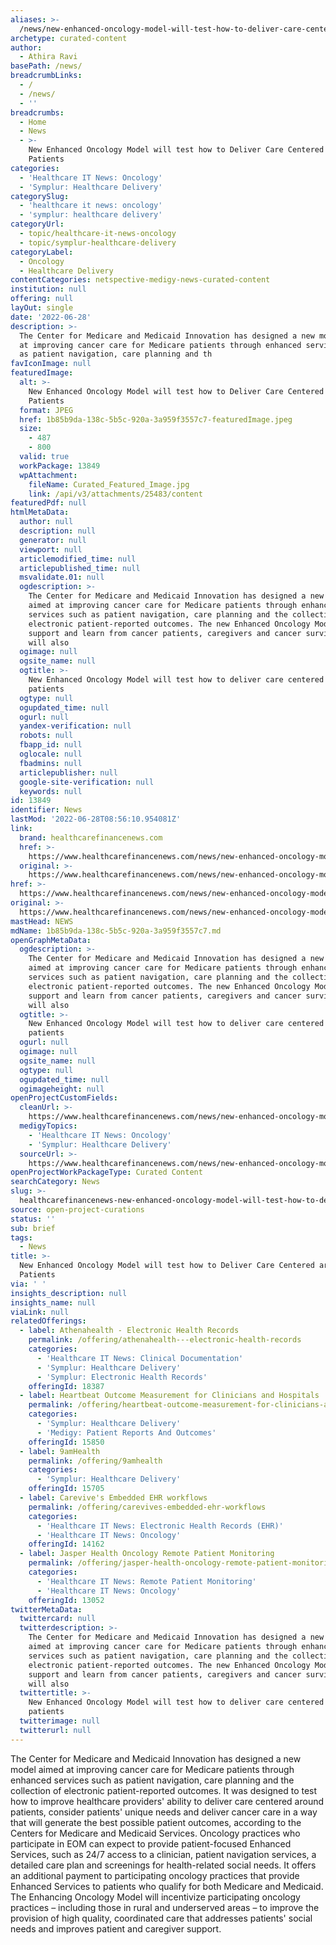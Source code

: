 ```yaml
---
aliases: >-
  /news/new-enhanced-oncology-model-will-test-how-to-deliver-care-centered-around-patients
archetype: curated-content
author:
  - Athira Ravi
basePath: /news/
breadcrumbLinks:
  - /
  - /news/
  - ''
breadcrumbs:
  - Home
  - News
  - >-
    New Enhanced Oncology Model will test how to Deliver Care Centered around
    Patients
categories:
  - 'Healthcare IT News: Oncology'
  - 'Symplur: Healthcare Delivery'
categorySlug:
  - 'healthcare it news: oncology'
  - 'symplur: healthcare delivery'
categoryUrl:
  - topic/healthcare-it-news-oncology
  - topic/symplur-healthcare-delivery
categoryLabel:
  - Oncology
  - Healthcare Delivery
contentCategories: netspective-medigy-news-curated-content
institution: null
offering: null
layOut: single
date: '2022-06-28'
description: >-
  The Center for Medicare and Medicaid Innovation has designed a new model aimed
  at improving cancer care for Medicare patients through enhanced services such
  as patient navigation, care planning and th
favIconImage: null
featuredImage:
  alt: >-
    New Enhanced Oncology Model will test how to Deliver Care Centered around
    Patients
  format: JPEG
  href: 1b85b9da-138c-5b5c-920a-3a959f3557c7-featuredImage.jpeg
  size:
    - 487
    - 800
  valid: true
  workPackage: 13849
  wpAttachment:
    fileName: Curated_Featured_Image.jpg
    link: /api/v3/attachments/25483/content
featuredPdf: null
htmlMetaData:
  author: null
  description: null
  generator: null
  viewport: null
  articlemodified_time: null
  articlepublished_time: null
  msvalidate.01: null
  ogdescription: >-
    The Center for Medicare and Medicaid Innovation has designed a new model
    aimed at improving cancer care for Medicare patients through enhanced
    services such as patient navigation, care planning and the collection of
    electronic patient-reported outcomes. The new Enhanced Oncology Model will
    support and learn from cancer patients, caregivers and cancer survivors. It
    will also
  ogimage: null
  ogsite_name: null
  ogtitle: >-
    New Enhanced Oncology Model will test how to deliver care centered around
    patients
  ogtype: null
  ogupdated_time: null
  ogurl: null
  yandex-verification: null
  robots: null
  fbapp_id: null
  oglocale: null
  fbadmins: null
  articlepublisher: null
  google-site-verification: null
  keywords: null
id: 13849
identifier: News
lastMod: '2022-06-28T08:56:10.954081Z'
link:
  brand: healthcarefinancenews.com
  href: >-
    https://www.healthcarefinancenews.com/news/new-enhanced-oncology-model-will-test-how-deliver-care-centered-around-patients
  original: >-
    https://www.healthcarefinancenews.com/news/new-enhanced-oncology-model-will-test-how-deliver-care-centered-around-patients
href: >-
  https://www.healthcarefinancenews.com/news/new-enhanced-oncology-model-will-test-how-deliver-care-centered-around-patients
original: >-
  https://www.healthcarefinancenews.com/news/new-enhanced-oncology-model-will-test-how-deliver-care-centered-around-patients
mastHead: NEWS
mdName: 1b85b9da-138c-5b5c-920a-3a959f3557c7.md
openGraphMetaData:
  ogdescription: >-
    The Center for Medicare and Medicaid Innovation has designed a new model
    aimed at improving cancer care for Medicare patients through enhanced
    services such as patient navigation, care planning and the collection of
    electronic patient-reported outcomes. The new Enhanced Oncology Model will
    support and learn from cancer patients, caregivers and cancer survivors. It
    will also
  ogtitle: >-
    New Enhanced Oncology Model will test how to deliver care centered around
    patients
  ogurl: null
  ogimage: null
  ogsite_name: null
  ogtype: null
  ogupdated_time: null
  ogimageheight: null
openProjectCustomFields:
  cleanUrl: >-
    https://www.healthcarefinancenews.com/news/new-enhanced-oncology-model-will-test-how-deliver-care-centered-around-patients
  medigyTopics:
    - 'Healthcare IT News: Oncology'
    - 'Symplur: Healthcare Delivery'
  sourceUrl: >-
    https://www.healthcarefinancenews.com/news/new-enhanced-oncology-model-will-test-how-deliver-care-centered-around-patients
openProjectWorkPackageType: Curated Content
searchCategory: News
slug: >-
  healthcarefinancenews-new-enhanced-oncology-model-will-test-how-to-deliver-care-centered-around-patients
source: open-project-curations
status: ''
sub: brief
tags:
  - News
title: >-
  New Enhanced Oncology Model will test how to Deliver Care Centered around
  Patients
via: ' '
insights_description: null
insights_name: null
viaLink: null
relatedOfferings:
  - label: Athenahealth - Electronic Health Records
    permalink: /offering/athenahealth---electronic-health-records
    categories:
      - 'Healthcare IT News: Clinical Documentation'
      - 'Symplur: Healthcare Delivery'
      - 'Symplur: Electronic Health Records'
    offeringId: 18387
  - label: Heartbeat Outcome Measurement for Clinicians and Hospitals
    permalink: /offering/heartbeat-outcome-measurement-for-clinicians-and-hospitals
    categories:
      - 'Symplur: Healthcare Delivery'
      - 'Medigy: Patient Reports And Outcomes'
    offeringId: 15850
  - label: 9amHealth
    permalink: /offering/9amhealth
    categories:
      - 'Symplur: Healthcare Delivery'
    offeringId: 15705
  - label: Carevive's Embedded EHR workflows
    permalink: /offering/carevives-embedded-ehr-workflows
    categories:
      - 'Healthcare IT News: Electronic Health Records (EHR)'
      - 'Healthcare IT News: Oncology'
    offeringId: 14162
  - label: Jasper Health Oncology Remote Patient Monitoring
    permalink: /offering/jasper-health-oncology-remote-patient-monitoring
    categories:
      - 'Healthcare IT News: Remote Patient Monitoring'
      - 'Healthcare IT News: Oncology'
    offeringId: 13052
twitterMetaData:
  twittercard: null
  twitterdescription: >-
    The Center for Medicare and Medicaid Innovation has designed a new model
    aimed at improving cancer care for Medicare patients through enhanced
    services such as patient navigation, care planning and the collection of
    electronic patient-reported outcomes. The new Enhanced Oncology Model will
    support and learn from cancer patients, caregivers and cancer survivors. It
    will also
  twittertitle: >-
    New Enhanced Oncology Model will test how to deliver care centered around
    patients
  twitterimage: null
  twitterurl: null
---
```

<p>The Center for Medicare and Medicaid Innovation has designed a new model aimed at improving cancer care for Medicare patients through enhanced services such as patient navigation, care planning and the collection of electronic patient-reported outcomes.
It was designed to test how to improve healthcare providers' ability to deliver care centered around patients, consider patients' unique needs and deliver cancer care in a way that will generate the best possible patient outcomes, according to the Centers for Medicare and Medicaid Services.
Oncology practices who participate in EOM can expect to provide patient-focused Enhanced Services, such as 24/7 access to a clinician, patient navigation services, a detailed care plan and screenings for health-related social needs.
It offers an additional payment to participating oncology practices that provide Enhanced Services to patients who qualify for both Medicare and Medicaid.
The Enhancing Oncology Model will incentivize participating oncology practices – including those in rural and underserved areas – to improve the provision of high quality, coordinated care that addresses patients' social needs and improves patient and caregiver support.</p>